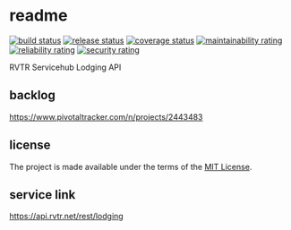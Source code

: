 # readme

[![build status](https://github.com/RVTR/rvtr-svc-lodging/workflows/build/badge.svg)](https://github.com/RVTR/rvtr-svc-lodging/actions?query=workflow%3Abuild)
[![release status](https://github.com/RVTR/rvtr-svc-lodging/workflows/release/badge.svg)](https://github.com/RVTR/rvtr-svc-lodging/actions?query=workflow%3Arelease)
[![coverage status](https://sonarcloud.io/api/project_badges/measure?project=rvtr_api_lodging&metric=coverage)](https://sonarcloud.io/dashboard?id=rvtr_api_lodging)
[![maintainability rating](https://sonarcloud.io/api/project_badges/measure?project=rvtr_api_lodging&metric=sqale_rating)](https://sonarcloud.io/dashboard?id=rvtr_api_lodging)
[![reliability rating](https://sonarcloud.io/api/project_badges/measure?project=rvtr_api_lodging&metric=reliability_rating)](https://sonarcloud.io/dashboard?id=rvtr_api_lodging)
[![security rating](https://sonarcloud.io/api/project_badges/measure?project=rvtr_api_lodging&metric=security_rating)](https://sonarcloud.io/dashboard?id=rvtr_api_lodging)

RVTR Servicehub Lodging API

## backlog

<https://www.pivotaltracker.com/n/projects/2443483>

## license

The project is made available under the terms of the [MIT License][license_mit].

[license_mit]: https://github.com/rvtr/rvtr-svc-lodging/blob/master/LICENSE 'mit license'

## service link

<https://api.rvtr.net/rest/lodging>

